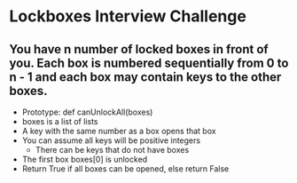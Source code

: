 # Lockboxes Interview Challenge
## You have n number of locked boxes in front of you. Each box is numbered sequentially from 0 to n - 1 and each box may contain keys to the other boxes.

- Prototype: def canUnlockAll(boxes)
- boxes is a list of lists
- A key with the same number as a box opens that box
- You can assume all keys will be positive integers
    - There can be keys that do not have boxes
- The first box boxes[0] is unlocked
- Return True if all boxes can be opened, else return False